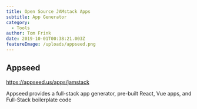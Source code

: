 ```yaml
---
title: Open Source JAMstack Apps
subtitle: App Generator
category:
  - Tools
author: Tom Frink
date: 2019-10-01T00:38:21.003Z
featureImage: /uploads/appseed.png
---
```

## **Appseed**

<https://appseed.us/apps/jamstack>

Appseed provides a full-stack app generator, pre-built React, Vue apps, and Full-Stack boilerplate code
